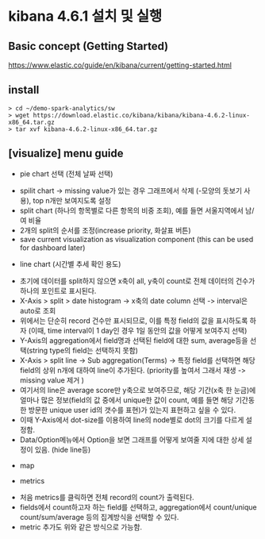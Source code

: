 # kibana 4.6.1 설치 및 실행

## Basic concept (Getting Started)
https://www.elastic.co/guide/en/kibana/current/getting-started.html

## install
```
> cd ~/demo-spark-analytics/sw
> wget https://download.elastic.co/kibana/kibana/kibana-4.6.2-linux-x86_64.tar.gz
> tar xvf kibana-4.6.2-linux-x86_64.tar.gz
```

## [visualize] menu guide
 * pie chart 선택 (전체 날짜 선택)
  - spilit chart -> missing value가 있는 경우 그래프에서 삭제 (-모양의 돗보기 사용), top n개만 보여지도록 설정
  - split chart (하나의 항목별로 다른 항목의 비중 조회), 예를 들면 서울지역에서 남/여 비율
  - 2개의 split의 순서를 조정(increase priority, 화살표 버튼)
  - save current visualization as visualization component (this can be used for dashboard later)

 * line chart (시간별 추세 확인 용도)
  - 초기에 데이터를 split하지 않으면 x축이 all, y축이 count로 전체 데이터의 건수가 하나의 포인트로 표시된다. 
  - X-Axis > split > date histogram -> x축의 date column 선택 -> interval은 auto로 조회
  - 위에서는 단순히 record 건수만 표시되므로, 이를 특정 field의 값을 표시하도록 하자 (이때, time interval이 1 day인 경우 1일 동안의 값을 어떻게 보여주지 선택)
  - Y-Axis의 aggregation에서 field명과 선택된 field에 대한 sum, average등을 선택(string type의 field는 선택하지 못함)
  - X-Axis > split line -> Sub aggregation(Terms) -> 특정 field를 선택하면 해당 field의 상위 n개에 대하여 line이 추가된다. (priority를 높여서 그래서 재생 -> missing value 제거 )
  - 여기서의 line은 average score만 y축으로 보여주므로, 해당 기간(x축 한 눈금)에 얼마나 많은 정보(field의 값 중에서 unique한 값이 count, 예를 들면 해당 기간동한 방문한 unique user id의 갯수를 표현)가 있는지 표현하고 싶을 수 있다. 
  - 이때  Y-Axis에서 dot-size를 이용하여 line의 node별로 dot의 크기를 다르게 설정함.
  - Data/Option메뉴에서 Option을 보면 그래프를 어떻게 보여줄 지에 대한 상세 설정이 있음. (hide line등)

* map

* metrics
 - 처음 metrics를 클릭하면 전체 record의 count가 출력된다.
 - fields에서 count하고자 하는 field를 선택하고, aggregation에서 count/unique count/sum/average 등의 집계방식을 선택할 수 있다. 
 - metric 추가도 위와 같은 방식으로 가능함.